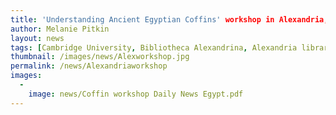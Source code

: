 ```yaml
---
title: 'Understanding Ancient Egyptian Coffins' workshop in Alexandria, Egypt
author: Melanie Pitkin
layout: news
tags: [Cambridge University, Bibliotheca Alexandrina, Alexandria library, Egyptian Museum Cairo, coffins workshop, ancient Egypt, understanding ancient Egyptian coffins]
thumbnail: /images/news/Alexworkshop.jpg
permalink: /news/Alexandriaworkshop
images:
  -
    image: news/Coffin workshop Daily News Egypt.pdf
---
```



